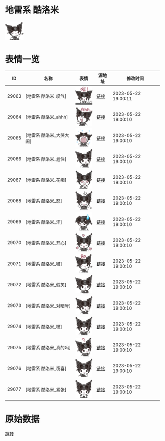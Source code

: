 # 地雷系 酷洛米

<img src="./cover.png" height="60" alt="cover" />

# 表情一览

|ID|名称|表情|源地址|修改时间|
|----|----|----|----|----|
|29063|[地雷系 酷洛米_叹气]|<img src="./pic/029063_%5B地雷系 酷洛米_叹气%5D.png" height="60" alt="叹气"/>|[链接](https://i0.hdslb.com/bfs/garb/d3bed9f18d6377355a69aa33a09d4375b7c01862.png)|2023-05-22 19:00:11|
|29064|[地雷系 酷洛米_ahhh]|<img src="./pic/029064_%5B地雷系 酷洛米_ahhh%5D.png" height="60" alt="ahhh"/>|[链接](https://i0.hdslb.com/bfs/garb/4c65822295c2250f4fbf25c6d320eaa221631594.png)|2023-05-22 19:00:10|
|29065|[地雷系 酷洛米_大哭大闹]|<img src="./pic/029065_%5B地雷系 酷洛米_大哭大闹%5D.png" height="60" alt="大哭大闹"/>|[链接](https://i0.hdslb.com/bfs/garb/c5fb0fe0c00dae48d4a88136fc21d3d4abc15684.png)|2023-05-22 19:00:10|
|29066|[地雷系 酷洛米_尬住]|<img src="./pic/029066_%5B地雷系 酷洛米_尬住%5D.png" height="60" alt="尬住"/>|[链接](https://i0.hdslb.com/bfs/garb/253654e3a9383b63fdc298fab8aa9b84cdd7e149.png)|2023-05-22 19:00:10|
|29067|[地雷系 酷洛米_花痴]|<img src="./pic/029067_%5B地雷系 酷洛米_花痴%5D.png" height="60" alt="花痴"/>|[链接](https://i0.hdslb.com/bfs/garb/8596f719bff67a95ab2ea316f0cdce40fb77dc57.png)|2023-05-22 19:00:10|
|29068|[地雷系 酷洛米_怒]|<img src="./pic/029068_%5B地雷系 酷洛米_怒%5D.png" height="60" alt="怒"/>|[链接](https://i0.hdslb.com/bfs/garb/503467d3f75c9227acb931458fe49bcf36751610.png)|2023-05-22 19:00:10|
|29069|[地雷系 酷洛米_汗]|<img src="./pic/029069_%5B地雷系 酷洛米_汗%5D.png" height="60" alt="汗"/>|[链接](https://i0.hdslb.com/bfs/garb/e4568875000882fe79d0cf70f5f8acadd2cc43d1.png)|2023-05-22 19:00:10|
|29070|[地雷系 酷洛米_开心]|<img src="./pic/029070_%5B地雷系 酷洛米_开心%5D.png" height="60" alt="开心"/>|[链接](https://i0.hdslb.com/bfs/garb/43654c9c2cb17fcb4402c08fb1c826ae025ff436.png)|2023-05-22 19:00:10|
|29071|[地雷系 酷洛米_啵]|<img src="./pic/029071_%5B地雷系 酷洛米_啵%5D.png" height="60" alt="啵"/>|[链接](https://i0.hdslb.com/bfs/garb/acd4172db4248dfa8e1c39bcbc0530d088b3aa24.png)|2023-05-22 19:00:10|
|29072|[地雷系 酷洛米_假笑]|<img src="./pic/029072_%5B地雷系 酷洛米_假笑%5D.png" height="60" alt="假笑"/>|[链接](https://i0.hdslb.com/bfs/garb/fa491c982c8e8e858cf41af2e017169871f729e1.png)|2023-05-22 19:00:10|
|29073|[地雷系 酷洛米_对暗号]|<img src="./pic/029073_%5B地雷系 酷洛米_对暗号%5D.png" height="60" alt="对暗号"/>|[链接](https://i0.hdslb.com/bfs/garb/2a317b826d3ca38db7a20ca30d3809c98e742858.png)|2023-05-22 19:00:10|
|29074|[地雷系 酷洛米_嘿]|<img src="./pic/029074_%5B地雷系 酷洛米_嘿%5D.png" height="60" alt="嘿"/>|[链接](https://i0.hdslb.com/bfs/garb/01c5fc722966f3df8abdd3fc6298a9187126fa5e.png)|2023-05-22 19:00:10|
|29075|[地雷系 酷洛米_真的吗]|<img src="./pic/029075_%5B地雷系 酷洛米_真的吗%5D.png" height="60" alt="真的吗"/>|[链接](https://i0.hdslb.com/bfs/garb/0af136b4eac2ecfc043380fbe54794052f04bc04.png)|2023-05-22 19:00:10|
|29076|[地雷系 酷洛米_窃喜]|<img src="./pic/029076_%5B地雷系 酷洛米_窃喜%5D.png" height="60" alt="窃喜"/>|[链接](https://i0.hdslb.com/bfs/garb/3f07cb3fcde07ddb0b6060f3b4fc31ea2f38e792.png)|2023-05-22 19:00:10|
|29077|[地雷系 酷洛米_紧张]|<img src="./pic/029077_%5B地雷系 酷洛米_紧张%5D.png" height="60" alt="紧张"/>|[链接](https://i0.hdslb.com/bfs/garb/d7a3ed960df4eb163074d9e88e2f78beaeb25779.png)|2023-05-22 19:00:10|

# 原始数据

[跳转](./raw.json)

